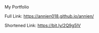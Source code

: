 My Portfolio

Full Link: https://annien018.github.io/annien/

Shortened Link: https://bit.ly/2Q9g5lV

